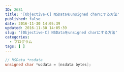 ```yaml
---
ID: 2681
title: '[Objective-C] NSDataをunsigned charにする方法'
published: false
date: 2016-11-30 14:05:39
updated: 2016-11-30 14:05:39
slug: '[Objective-C] NSDataをunsigned charにする方法'
categories:
  - プログラム
tags: [ ]
---
```

```Objective-C
// NSData *nsdata
unsigned char *ucdata = [nsdata bytes];
```